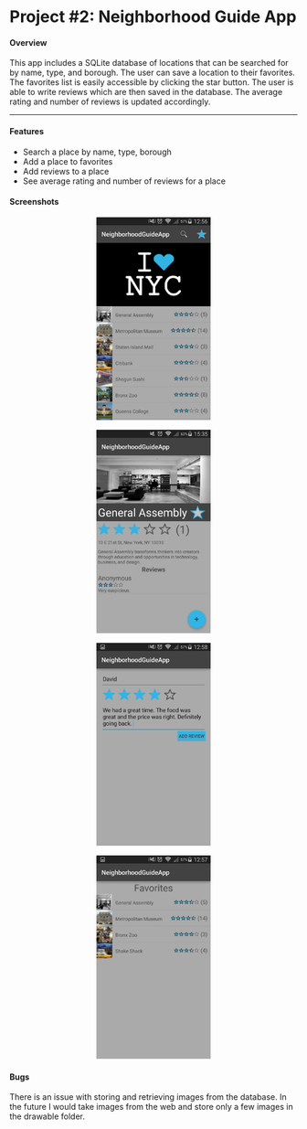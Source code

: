 # Project #2: Neighborhood Guide App

#### Overview

This app includes a SQLite database of locations that can be searched for by name, type, and borough. The user can save a location to their favorites. The favorites list is easily accessible by clicking the star button. The user is able to write reviews which are then saved in the database. The average rating and number of reviews is updated accordingly. 

---

#### Features

* Search a place by name, type, borough
* Add a place to favorites
* Add reviews to a place
* See average rating and number of reviews for a place

#### Screenshots

<p align="center">
  <img src="screenshots/home.png" width="200px">
</p>

<p align="center">
 <img src="screenshots/details.png" width="200px">
</p>

<p align="center">
  <img src="screenshots/reviews.png" width="200px">
</p>

<p align="center">
 <img src="screenshots/favorites.png" width="200px">
</p>

#### Bugs

There is an issue with storing and retrieving images from the database. In the future I would take images from the web and store only a few images in the drawable folder.
